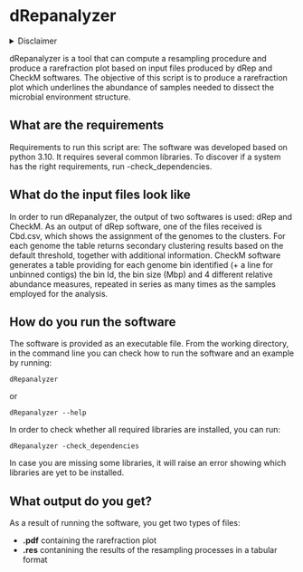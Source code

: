 
# dRepanalyzer

<details>
<summary>Disclaimer</summary>

This script is a project developed by students of a Molecular Biology Master's Programme at the University of Padova, during the lab classes in course Microbial Metagenomics. The project was developed under the supervision of Prof. Stefano Campanaro.

</details>


dRepanalyzer is a tool that can compute a resampling procedure and produce a rarefraction plot based on input files produced by dRep and CheckM softwares.
The objective of this script is to produce a rarefraction plot which underlines the abundance of samples needed to dissect the microbial environment structure.

## What are the requirements

Requirements to run this script are: The software was developed based on python 3.10. It requires several common libraries. To discover if a system has the right requirements, run -check_dependencies.

## What do the input files look like

In order to run dRepanalyzer, the output of two softwares is used: dRep and CheckM. As an output of dRep software, one of the files received is Cbd.csv, which shows the assignment of the genomes to the clusters. For each genome the table returns secondary clustering results based on the default threshold, together with additional information. CheckM software generates a table providing for each genome bin identified (+ a line for unbinned contigs) the bin Id, the bin size (Mbp) and 4 different relative abundance measures, repeated in series as many times as the samples employed for the analysis. 

## How do you run the software

The software is provided as an executable file. From the working directory, in the command line you can check how to run the software and an example by running:

```
dRepanalyzer
```

or

```
dRepanalyzer --help
```

In order to check whether all required libraries are installed, you can run:

```
dRepanalyzer -check_dependencies 
```

In case you are missing some libraries, it will raise an error showing which libraries are yet to be installed.

## What output do you get?

As a result of running the software, you get two types of files:

*  **.pdf** containing the rarefraction plot
*  **.res** contanining the results of the resampling processes in a tabular format













